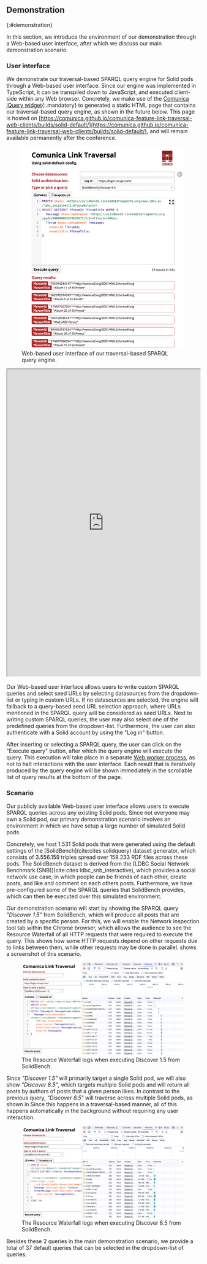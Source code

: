 ## Demonstration
{:#demonstration}

In this section, we introduce the environment of our demonstration through a Web-based user interface,
after which we discuss our main demonstration scenario.

### User interface

We demonstrate our traversal-based SPARQL query engine for Solid pods through a Web-based user interface.
Since our engine was implemented in TypeScript, it can be transpiled down to JavaScript, and executed client-side within any Web browser.
Concretely, we make use of the [Comunica jQuery widget](https://github.com/comunica/jQuery-Widget.js){:.mandatory}
to generated a static HTML page that contains our traversal-based query engine, as shown in the future below.
This page is hosted on [https://comunica.github.io/comunica-feature-link-traversal-web-clients/builds/solid-default/](https://comunica.github.io/comunica-feature-link-traversal-web-clients/builds/solid-default/), and will remain available permanently after the conference.

<div class="printonly">
<figure id="figure-ui-screenshot">
<img src="img/ui-screenshot.png" alt="User interface" class="img-narrow">
<figcaption markdown="block">
Web-based user interface of our traversal-based SPARQL query engine.
</figcaption>
</figure>
</div>

<div class="screenonly">
<iframe src="https://comunica.github.io/comunica-feature-link-traversal-web-clients/builds/solid-default/#query=PREFIX%20snvoc%3A%20%3Chttps%3A%2F%2Fsolidbench.linkeddatafragments.org%2Fwww.ldbc.eu%2Fldbc_socialnet%2F1.0%2Fvocabulary%2F%3E%0ASELECT%20DISTINCT%20%3FforumId%20%3FforumTitle%20WHERE%20%7B%0A%20%20%3Fmessage%20snvoc%3AhasCreator%20%3Chttps%3A%2F%2Fsolidbench.linkeddatafragments.org%2Fpods%2F00000006597069767117%2Fprofile%2Fcard%23me%3E.%0A%20%20%3Fforum%20snvoc%3AcontainerOf%20%3Fmessage%3B%0A%20%20%20%20snvoc%3Aid%20%3FforumId%3B%0A%20%20%20%20snvoc%3Atitle%20%3FforumTitle.%0A%7D" width="100%" height="800px"></iframe>
</div>

Our Web-based user interface allows users to write custom SPARQL queries
and select seed URLs by selecting datasources from the dropdown-list or typing in custom URLs.
If no datasources are selected, the engine will fallback to a query-based seed URL selection approach,
where URLs mentioned in the SPARQL query will be considered as seed URLs.
Next to writing custom SPARQL queries, the user may also select one of the predefined queries from the dropdown-list.
Furthermore, the user can also authenticate with a Solid account by using the "Log in" button.

After inserting or selecting a SPARQL query, the user can click on the "Execute query" button,
after which the query engine will execute the query.
This execution will take place in a separate [Web worker process](https://developer.mozilla.org/en-US/docs/Web/API/Web_Workers_API/Using_web_workers),
as not to halt interactions with the user interface.
Each result that is iteratively produced by the query engine will be shown immediately in the scrollable list of query results at the bottom of the page.

### Scenario

Our publicly available Web-based user interface allows users to execute SPARQL queries across any existing Solid pods.
Since not everyone may own a Solid pod, our primary demonstration scenario involves an environment
in which we have setup a large number of simulated Solid pods.

Concretely, we host 1.531 Solid pods that were generated using the default settings of the [SolidBench](cite:cites solidquery) dataset generator,
which consists of 3.556.159 triples spread over 158.233 RDF files across these pods.
The SolidBench dataset is derived from the [LDBC Social Network Benchmark (SNB)](cite:cites ldbc_snb_interactive),
which provides a social network use case,
in which people can be friends of each other,
create posts, and like and comment on each others posts.
Furthermore, we have pre-configured some of the SPARQL queries that SolidBench provides,
which can then be executed over this simulated environment.

Our demonstration scenario will start by showing the SPARQL query *"Discover 1.5"* from SolidBench,
which will produce all posts that are created by a specific person.
For this, we will enable the Network inspection tool tab within the Chrome browser,
which allows the audience to see the Resource Waterfall of all HTTP requests that were required to execute the query.
This shows how some HTTP requests depend on other requests due to links between them,
while other requests may be done in parallel.
[](#figure-ui-resource-waterfall-1-5) shows a screenshot of this scenario.

<figure id="figure-ui-resource-waterfall-1-5">
<img src="img/ui-resource-waterfall-1-5.png" alt="Resource Waterfall for Discover 1.5" class="img-narrow">
<figcaption markdown="block">
The Resource Waterfall logs when executing Discover 1.5 from SolidBench.
</figcaption>
</figure>

Since *"Discover 1.5"* will primarily target a single Solid pod,
we will also show *"Discover 8.5"*, which targets multiple Solid pods
and will return all posts by authors of posts that a given person likes.
In contrast to the previous query, *"Discover 8.5"* will traverse across multiple Solid pods,
as shown in [](#figure-ui-resource-waterfall-8-5)
Since this happens in a traversal-based manner,
all of this happens automatically in the background without requiring any user interaction.

<figure id="figure-ui-resource-waterfall-8-5">
<img src="img/ui-resource-waterfall-8-5.png" alt="Resource Waterfall for Discover 8.5" class="img-narrow">
<figcaption markdown="block">
The Resource Waterfall logs when executing Discover 8.5 from SolidBench.
</figcaption>
</figure>

Besides these 2 queries in the main demonstration scenario,
we provide a total of 37 default queries that can be selected in the dropdown-list of queries.
